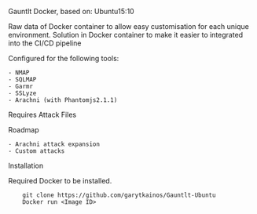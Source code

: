 Gauntlt Docker, based on: Ubuntu15:10

Raw data of Docker container to allow easy customisation for each unique environment. Solution in Docker container to make it easier to integrated into the CI/CD pipeline

Configured for the following tools:

	- NMAP
	- SQLMAP
	- Garmr
	- SSLyze
	- Arachni (with Phantomjs2.1.1)

Requires Attack Files

Roadmap

	- Arachni attack expansion 
	- Custom attacks


Installation 

Required Docker to be installed.

		git clone https://github.com/garytkainos/Gauntlt-Ubuntu 
		Docker run <Image ID>
